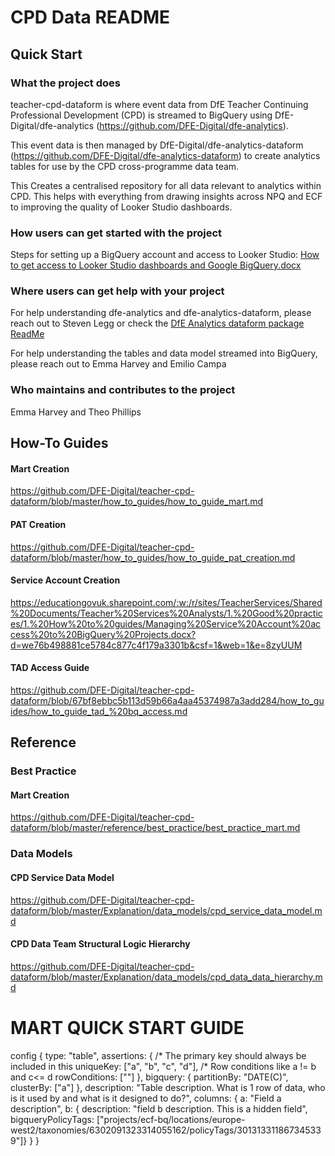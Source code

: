 # CPD Data README
## Quick Start
### What the project does 

teacher-cpd-dataform is where event data from DfE Teacher Continuing Professional Development (CPD) is streamed to BigQuery using DfE-Digital/dfe-analytics  (https://github.com/DFE-Digital/dfe-analytics).

This event data is then managed by DfE-Digital/dfe-analytics-dataform (https://github.com/DFE-Digital/dfe-analytics-dataform) to create analytics tables for use by the CPD cross-programme data team.  

This Creates a centralised repository for all data relevant to analytics within CPD. This helps with everything from drawing insights across NPQ and ECF to improving the quality of Looker Studio dashboards. 

### How users can get started with the project 

Steps for setting up a BigQuery account and access to Looker Studio: [How to get access to Looker Studio dashboards and Google BigQuery.docx](https://educationgovuk.sharepoint.com/:w:/r/sites/TeacherServices/Shared%20Documents/General/Data%20insights%20team/1.%20How%20to%20guides/How%20to%20get%20access%20to%20Looker%20Studio%20dashboards%20and%20Google%20BigQuery.docx?d=w923f1508c5464ad7b5eeb8e3ce2a4b29&csf=1&web=1&e=4WyV0G) 

### Where users can get help with your project 

For help understanding dfe-analytics and dfe-analytics-dataform, please reach out to Steven Legg or check the [DfE Analytics dataform package ReadMe](https://github.com/DFE-Digital/dfe-analytics-dataform/blob/master/README.md)

For help understanding the tables and data model streamed into BigQuery, please reach out to Emma Harvey and Emilio Campa 


### Who maintains and contributes to the project 

Emma Harvey and Theo Phillips

## How-To Guides
#### Mart Creation
https://github.com/DFE-Digital/teacher-cpd-dataform/blob/master/how_to_guides/how_to_guide_mart.md
#### PAT Creation
https://github.com/DFE-Digital/teacher-cpd-dataform/blob/master/how_to_guides/how_to_guide_pat_creation.md
#### Service Account Creation
https://educationgovuk.sharepoint.com/:w:/r/sites/TeacherServices/Shared%20Documents/Teacher%20Services%20Analysts/1.%20Good%20practices/1.%20How%20to%20guides/Managing%20Service%20Account%20access%20to%20BigQuery%20Projects.docx?d=we76b498881ce5784c877c4f179a3301b&csf=1&web=1&e=8zyUUM
#### TAD Access Guide
https://github.com/DFE-Digital/teacher-cpd-dataform/blob/67bf8ebbc5b113d59b66a4aa45374987a3add284/how_to_guides/how_to_guide_tad_%20bq_access.md

## Reference
### Best Practice
#### Mart Creation
https://github.com/DFE-Digital/teacher-cpd-dataform/blob/master/reference/best_practice/best_practice_mart.md
### Data Models
#### CPD Service Data Model
https://github.com/DFE-Digital/teacher-cpd-dataform/blob/master/Explanation/data_models/cpd_service_data_model.md
#### CPD Data Team Structural Logic Hierarchy
https://github.com/DFE-Digital/teacher-cpd-dataform/blob/master/Explanation/data_models/cpd_data_data_hierarchy.md

# MART QUICK START GUIDE
config {
    type: "table",
    assertions: {
        /* The primary key should always be included in this
        uniqueKey: ["a", "b", "c", "d"],
        /* Row conditions like a != b and c<= d
        rowConditions: [""]
    },
    bigquery: {
        partitionBy: "DATE(C)",
        clusterBy: ["a"]
    },
    description: "Table description. What is 1 row of data, who is it used by and what is it designed to do?",
    columns: {
        a: "Field a description",
        b: {
            description: "field b description. This is a hidden field",
            bigqueryPolicyTags: ["projects/ecf-bq/locations/europe-west2/taxonomies/6302091323314055162/policyTags/301313311867345339"]} 
    }
}




